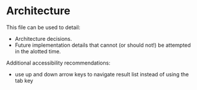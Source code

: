 # Architecture

This file can be used to detail:

- Architecture decisions.
- Future implementation details that cannot (or should not!) be attempted in the alotted time.

Additional accessibility recommendations:

- use up and down arrow keys to navigate result list instead of using the tab key

